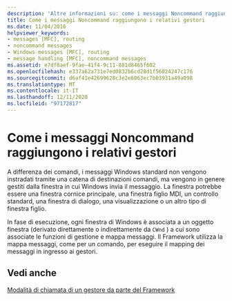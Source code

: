 ```yaml
---
description: 'Altre informazioni su: come i messaggi Noncommand raggiungono i relativi gestori'
title: Come i messaggi Noncommand raggiungono i relativi gestori
ms.date: 11/04/2016
helpviewer_keywords:
- messages [MFC], routing
- noncommand messages
- Windows messages [MFC], routing
- message handling [MFC], noncommand messages
ms.assetid: e7df8aef-9fae-41f4-9c11-881d8465f602
ms.openlocfilehash: e337a62a731e7ed0832b6cd28d1f56024247c176
ms.sourcegitcommit: d6af41e42699628c3e2e6063ec7b03931a49a098
ms.translationtype: MT
ms.contentlocale: it-IT
ms.lasthandoff: 12/11/2020
ms.locfileid: "97172817"
---
```

# <a name="how-noncommand-messages-reach-their-handlers"></a>Come i messaggi Noncommand raggiungono i relativi gestori

A differenza dei comandi, i messaggi Windows standard non vengono instradati tramite una catena di destinazioni comandi, ma vengono in genere gestiti dalla finestra in cui Windows invia il messaggio. La finestra potrebbe essere una finestra cornice principale, una finestra figlio MDI, un controllo standard, una finestra di dialogo, una visualizzazione o un altro tipo di finestra figlio.

In fase di esecuzione, ogni finestra di Windows è associata a un oggetto finestra (derivato direttamente o indirettamente da `CWnd` ) a cui sono associate le funzioni di gestione e mappa messaggi. Il Framework utilizza la mappa messaggi, come per un comando, per eseguire il mapping dei messaggi in ingresso ai gestori.

## <a name="see-also"></a>Vedi anche

[Modalità di chiamata di un gestore da parte del Framework](how-the-framework-calls-a-handler.md)

